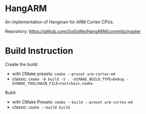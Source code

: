 # HangARM

An implementation of Hangman for ARM Cortex CPUs.

Repository: https://github.com/GoGoWe/HangARM/commits/master

# Build Instruction

Create the build:
 - with CMake presets:
   ```cmake --preset arm-cortex-m4```
 - classic:
   ```cmake -B build -S . -DCMAKE_BUILD_TYPE=Debug -DCMAKE_TOOLCHAIN_FILE=toolchain.cmake```

Build:
 - with CMake Presets:
  ```cmake --build --preset arm-cortex-m4```
 - classic:
   ```cmake --build build```